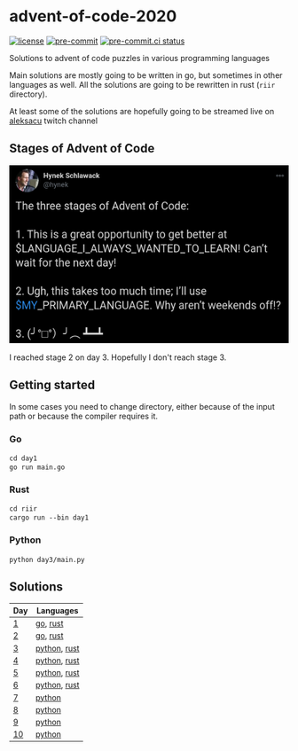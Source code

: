 # advent-of-code-2020

[![license](https://img.shields.io/badge/License-MIT-green.svg)](LICENSE)
[![pre-commit](https://img.shields.io/badge/pre--commit-enabled-brightgreen?logo=pre-commit&logoColor=white)](.pre-commit-config.yaml)
[![pre-commit.ci status](https://results.pre-commit.ci/badge/github/aleksacu/advent-of-code-2020/main.svg)](https://results.pre-commit.ci/latest/github/aleksacu/advent-of-code-2020/main)

Solutions to advent of code puzzles in various programming languages

Main solutions are mostly going to be written in go, but sometimes in other languages
as well. All the solutions are going to be rewritten in rust (`riir` directory).

At least some of the solutions are hopefully going to be streamed live on [aleksacu](https://twitch.tv/aleksacu)
twitch channel

## Stages of Advent of Code

![aoc-stages](aoc-stages.png)

I reached stage 2 on day 3. Hopefully I don't reach stage 3.

## Getting started

In some cases you need to change directory, either because of the input path or
because the compiler requires it.

### Go

```shell script
cd day1
go run main.go
```

### Rust

```shell script
cd riir
cargo run --bin day1
```

### Python

```shell script
python day3/main.py
```

## Solutions

| Day                                        | Languages                                         |
| ------------------------------------------ | ------------------------------------------------- |
| [1](https://adventofcode.com/2020/day/1)   | [go](day1/main.go), [rust](riir/day1/main.rs)     |
| [2](https://adventofcode.com/2020/day/2)   | [go](day2/main.go), [rust](riir/day2/main.rs)     |
| [3](https://adventofcode.com/2020/day/3)   | [python](day3/main.py), [rust](riir/day3/main.rs) |
| [4](https://adventofcode.com/2020/day/4)   | [python](day4/main.py), [rust](riir/day4/main.rs) |
| [5](https://adventofcode.com/2020/day/5)   | [python](day5/main.py), [rust](riir/day5/main.rs) |
| [6](https://adventofcode.com/2020/day/6)   | [python](day6/main.py), [rust](riir/day6/main.rs) |
| [7](https://adventofcode.com/2020/day/7)   | [python](day7/main.py)                            |
| [8](https://adventofcode.com/2020/day/8)   | [python](day8/main.py)                            |
| [9](https://adventofcode.com/2020/day/9)   | [python](day9/main.py)                            |
| [10](https://adventofcode.com/2020/day/10) | [python](day10/main.py)                           |
